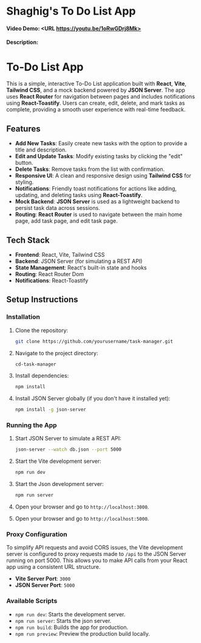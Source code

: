 # Shaghig's To Do List App
#### Video Demo:  <URL https://youtu.be/1oRwGDrj8Mk>
#### Description: 

# To-Do List App

This is a simple, interactive To-Do List application built with **React**, **Vite**, **Tailwind CSS**, and a mock backend powered by **JSON Server**. The app uses **React Router** for navigation between pages and includes notifications using **React-Toastify**. Users can create, edit, delete, and mark tasks as complete, providing a smooth user experience with real-time feedback.

## Features

- **Add New Tasks**: Easily create new tasks with the option to provide a title and description.
- **Edit and Update Tasks**: Modify existing tasks by clicking the "edit" button.
- **Delete Tasks**: Remove tasks from the list with confirmation.
- **Responsive UI**: A clean and responsive design using **Tailwind CSS** for styling.
- **Notifications**: Friendly toast notifications for actions like adding, updating, and deleting tasks using **React-Toastify**.
- **Mock Backend**: **JSON Server** is used as a lightweight backend to persist task data across sessions.
- **Routing**: **React Router** is used to navigate between the main home page, add task page, and edit task page.

## Tech Stack

- **Frontend**: React, Vite, Tailwind CSS
- **Backend**: JSON Server (for simulating a REST API)
- **State Management**: React's built-in state and hooks
- **Routing**: React Router Dom
- **Notifications**: React-Toastify

## Setup Instructions


### Installation

1. Clone the repository:

    ```bash
    git clone https://github.com/yourusername/task-manager.git
    ```

2. Navigate to the project directory:

    ```bash
    cd-task-manager
    ```

3. Install dependencies:

    ```bash
    npm install
    ```

4. Install JSON Server globally (if you don't have it installed yet):

    ```bash
    npm install -g json-server
    ```

### Running the App

1. Start JSON Server to simulate a REST API:

    ```bash
    json-server --watch db.json --port 5000
    ```

2. Start the Vite development server:

    ```bash
    npm run dev

3. Start the Json development server:

    ```bash
    npm run server


4. Open your browser and go to `http://localhost:3000`.
5. Open your browser and go to `http://localhost:5000`.


### Proxy Configuration

To simplify API requests and avoid CORS issues, the Vite development server is configured to proxy requests made to `/api` to the JSON Server running on port 5000. This allows you to make API calls from your React app using a consistent URL structure.

- **Vite Server Port**: `3000`
- **JSON Server Port**: `5000`

### Available Scripts

- `npm run dev`: Starts the development server.
- `npm run server`: Starts the json server.
- `npm run build`: Builds the app for production.
- `npm run preview`: Preview the production build locally.

